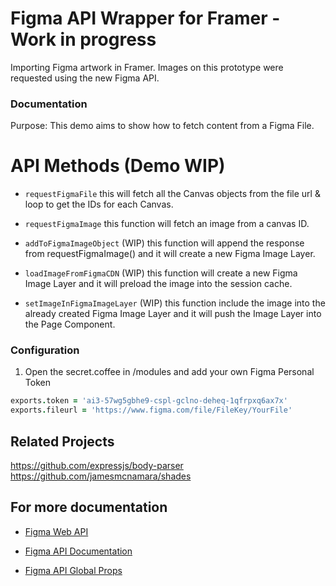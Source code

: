 # Figma API Wrapper for Framer - Work in progress

Importing Figma artwork in Framer. Images on this prototype were requested using the new Figma API.

### Documentation
Purpose: This demo aims to show how to fetch content from a Figma File.

# API Methods (Demo WIP)

- `requestFigmaFile` this will fetch all the Canvas objects from the file url & loop to get the IDs for each Canvas. 

- `requestFigmaImage` this function will fetch an image from a canvas ID.

- `addToFigmaImageObject` (WIP) this function will append the response from requestFigmaImage() and it will create a new Figma Image Layer.

- `loadImageFromFigmaCDN` (WIP) this function will create a new Figma Image Layer and it will preload the image into the session cache.

- `setImageInFigmaImageLayer` (WIP) this function include the image into the already created Figma Image Layer and it will push the Image Layer into the Page Component.

### Configuration

1. Open the secret.coffee in /modules and add your own Figma Personal Token

```coffeescript
exports.token = 'ai3-57wg5gbhe9-cspl-gclno-deheq-1qfrpxq6ax7x'
exports.fileurl = 'https://www.figma.com/file/FileKey/YourFile'
```

## Related Projects

https://github.com/expressjs/body-parser
https://github.com/jamesmcnamara/shades

## For more documentation

- [Figma Web API](https://www.figma.com/developers)

- [Figma API Documentation](https://www.figma.com/developers/docs)

- [Figma API Global Props](https://www.figma.com/developers/docs#global-properties)
